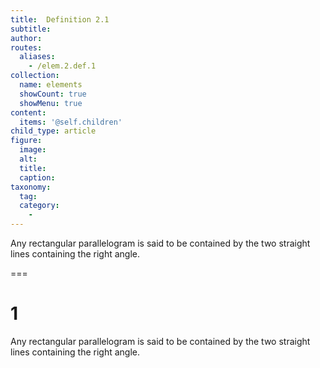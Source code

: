 ```yaml
---
title:  Definition 2.1
subtitle: 
author:
routes:
  aliases:
    - /elem.2.def.1
collection:
  name: elements
  showCount: true
  showMenu: true
content:
  items: '@self.children'
child_type: article
figure:
  image:
  alt:
  title:
  caption:
taxonomy:
  tag:
  category:
    - 
---
```


<p>Any rectangular parallelogram is said to be <hi rend="bold">contained</hi> by the two straight lines containing the right angle.</p>

===

<h1>1</h1>
<p>Any rectangular parallelogram is said to be <span class="bold">contained</span> by the two straight lines containing the right angle.</p>
